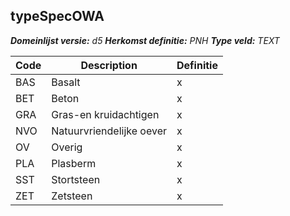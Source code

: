﻿## typeSpecOWA

*__Domeinlijst versie:__ d5*
*__Herkomst definitie:__ PNH*
*__Type veld:__ TEXT*

|__Code__ |__Description__ |__Definitie__	|
|	---	|	---	|   ---	| 
| BAS | Basalt | x |
| BET | Beton | x |
| GRA | Gras-en kruidachtigen | x |
| NVO | Natuurvriendelijke oever | x |
| OV | Overig | x |
| PLA | Plasberm | x |
| SST | Stortsteen | x |
| ZET | Zetsteen | x |
